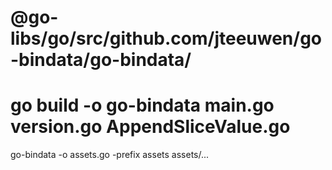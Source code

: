 
# @go-libs/go/src/github.com/jteeuwen/go-bindata/go-bindata/
# go build -o go-bindata main.go version.go AppendSliceValue.go

go-bindata -o assets.go -prefix assets assets/...

